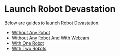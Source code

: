 # Launch Robot Devastation

Below are guides to launch Robot Devastation.

* [Without Any Robot](launch-robot-devastation---without-any-robot.md)
* [Without Any Robot And With Webcam](launch-robot-devastation---with-webcam.md)
* [With One Robot](launch-robot-devastation---with-one-robot.md)
* [With Two Robots](launch-robot-devastation---with-two-robots.md)
